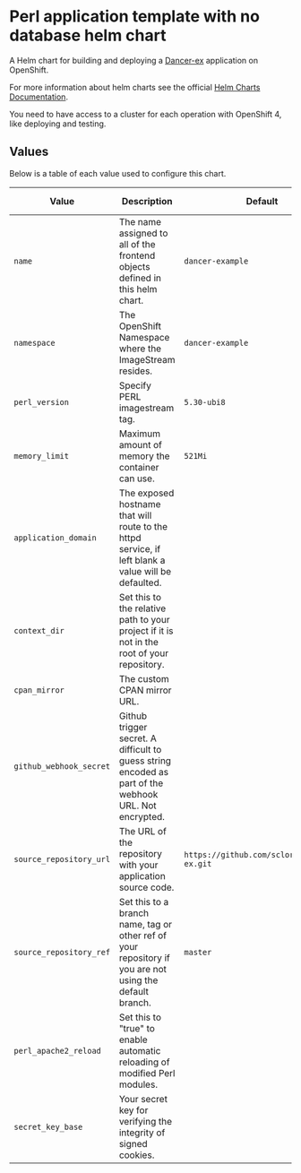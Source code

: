 # Perl application template with no database helm chart

A Helm chart for building and deploying a [Dancer-ex](https://github/sclorg/dancer-ex) application on OpenShift.

For more information about helm charts see the official [Helm Charts Documentation](https://helm.sh/).

You need to have access to a cluster for each operation with OpenShift 4, like deploying and testing.

## Values
Below is a table of each value used to configure this chart.

| Value                    | Description                                                                                             | Default                                    | Additional Information |
|--------------------------|---------------------------------------------------------------------------------------------------------|--------------------------------------------|------------------------|
| `name`                   | The name assigned to all of the frontend objects defined in this helm chart.                            | `dancer-example`                           |                        |
| `namespace`              | The OpenShift Namespace where the ImageStream resides.                                                  | `dancer-example`                           |                        |
| `perl_version `          | Specify PERL imagestream tag.                                                                           | `5.30-ubi8`                                |                        |
| `memory_limit`           | Maximum amount of memory the container can use.                                                         | `521Mi`                                    |                        |
| `application_domain`     | The exposed hostname that will route to the httpd service, if left blank a value will be defaulted.     |                                            |                        |
| `context_dir`            | Set this to the relative path to your project if it is not in the root of your repository.              |                                            |                        |
| `cpan_mirror`            | The custom CPAN mirror URL.                                                                             |                                            |                        |
| `github_webhook_secret`  | Github trigger secret. A difficult to guess string encoded as part of the webhook URL. Not encrypted.   |                                            |                        |
| `source_repository_url`  | The URL of the repository with your application source code.                                            | `https://github.com/sclorg/cakephp-ex.git` |                        |
| `source_repository_ref`  | Set this to a branch name, tag or other ref of your repository if you are not using the default branch. | `master`                                   |                        |
| `perl_apache2_reload`    | Set this to \"true\" to enable automatic reloading of modified Perl modules.                            |                                            |                        |
| `secret_key_base`        | Your secret key for verifying the integrity of signed cookies.                                          |                                            |                        |

